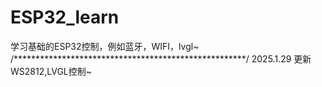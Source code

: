 # ESP32_learn
学习基础的ESP32控制，例如蓝牙，WIFI，lvgl~
/*****************************************************/
2025.1.29
更新WS2812,LVGL控制~
